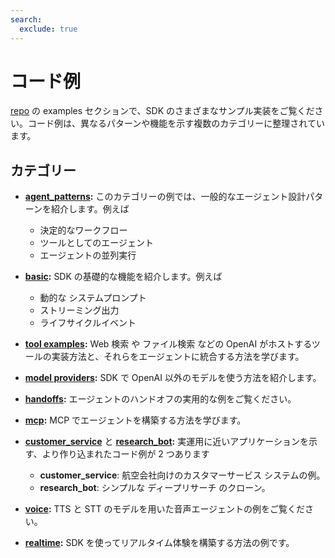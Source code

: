 ```yaml
---
search:
  exclude: true
---
```

# コード例

[repo](https://github.com/openai/openai-agents-python/tree/main/examples) の examples セクションで、SDK のさまざまなサンプル実装をご覧ください。コード例は、異なるパターンや機能を示す複数のカテゴリーに整理されています。

## カテゴリー

- **[agent_patterns](https://github.com/openai/openai-agents-python/tree/main/examples/agent_patterns):**
  このカテゴリーの例では、一般的なエージェント設計パターンを紹介します。例えば

    - 決定的なワークフロー
    - ツールとしてのエージェント
    - エージェントの並列実行

- **[basic](https://github.com/openai/openai-agents-python/tree/main/examples/basic):**
  SDK の基礎的な機能を紹介します。例えば

    - 動的な システムプロンプト
    - ストリーミング出力
    - ライフサイクルイベント

- **[tool examples](https://github.com/openai/openai-agents-python/tree/main/examples/tools):**
  Web 検索 や ファイル検索 などの OpenAI がホストするツールの実装方法と、それらをエージェントに統合する方法を学びます。

- **[model providers](https://github.com/openai/openai-agents-python/tree/main/examples/model_providers):**
  SDK で OpenAI 以外のモデルを使う方法を紹介します。

- **[handoffs](https://github.com/openai/openai-agents-python/tree/main/examples/handoffs):**
  エージェントのハンドオフの実用的な例をご覧ください。

- **[mcp](https://github.com/openai/openai-agents-python/tree/main/examples/mcp):**
  MCP でエージェントを構築する方法を学びます。

- **[customer_service](https://github.com/openai/openai-agents-python/tree/main/examples/customer_service)** と **[research_bot](https://github.com/openai/openai-agents-python/tree/main/examples/research_bot):**
  実運用に近いアプリケーションを示す、より作り込まれたコード例が 2 つあります

    - **customer_service**: 航空会社向けのカスタマーサービス システムの例。
    - **research_bot**: シンプルな ディープリサーチ のクローン。

- **[voice](https://github.com/openai/openai-agents-python/tree/main/examples/voice):**
  TTS と STT のモデルを用いた音声エージェントの例をご覧ください。

- **[realtime](https://github.com/openai/openai-agents-python/tree/main/examples/realtime):**
  SDK を使ってリアルタイム体験を構築する方法の例です。